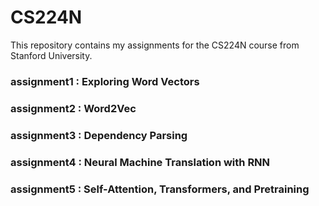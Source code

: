 # CS224N

This repository contains my assignments for the CS224N course from Stanford University.

### assignment1 : Exploring Word Vectors

### assignment2 : Word2Vec

### assignment3 : Dependency Parsing

### assignment4 : Neural Machine Translation with RNN

### assignment5 : Self-Attention, Transformers, and Pretraining




